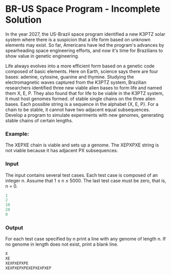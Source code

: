 # BR-US Space Program - Incomplete Solution

In the year 2027, the US-Brazil space program identified a new K3PTZ solar system where there is a suspicion that a life form based on unknown elements may exist. So far, Americans have led the program's advances by spearheading space engineering efforts, and now it's time for Brazilians to show value in genetic engineering.

Life always evolves into a more efficient form based on a genetic code composed of basic elements. Here on Earth, science says there are four bases: adenine, cytosine, guanine and thymine. Studying the electromagnetic waves captured from the K3PTZ system, Brazilian researchers identified three new viable alien bases to form life and named them X, E, P. They also found that for life to be viable in the K3PTZ system, it must host genomes formed. of stable single chains on the three alien bases. Each possible string is a sequence in the alphabet {X, E, P}. For a chain to be stable, it cannot have two adjacent equal subsequences. Develop a program to simulate experiments with new genomes, generating stable chains of certain lengths.

### Example:

The XEPXE chain is viable and sets up a genome. The XEPXPXE string is not viable because it has adjacent PX subsequences.

### Input

The input contains several test cases. Each test case is composed of an integer n. Assume that 1 ≤ n ≤ 5000. The last test case must be zero, that is, n = 0.

```python
1
2
10
20
0
```

### Output

For each test case specified by n print a line with any genome of length n. If no genome in length does not exist, print a blank line.

```python
X
XE
XEXPXEPXPE
XEXPXEPXPEXEPXEXPXEP
```